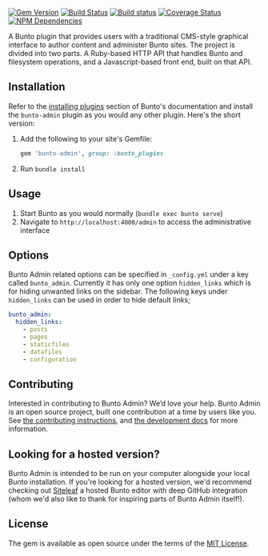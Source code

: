 [![Gem Version](https://img.shields.io/gem/v/bunto-admin.svg)](https://rubygems.org/gems/bunto-admin)
[![Build Status](https://travis-ci.org/bunto/bunto-admin.svg?branch=master)](https://travis-ci.org/bunto/bunto-admin)
[![Build status](https://ci.appveyor.com/api/projects/status/ciih4n6v0yfa5pvm/branch/master?svg=true)](https://ci.appveyor.com/project/SuriyaaKudoIsc/bunto-admin/branch/master)
[![Coverage Status](https://coveralls.io/repos/github/bunto/bunto-admin/badge.svg?branch=master)](https://coveralls.io/github/bunto/bunto-admin?branch=master)
[![NPM Dependencies](https://david-dm.org/bunto/bunto-admin.svg)](https://david-dm.org/bunto/bunto-admin)

A Bunto plugin that provides users with a traditional CMS-style graphical interface to author content and administer Bunto sites. The project is divided into two parts. A Ruby-based HTTP API that handles Bunto and filesystem operations, and a Javascript-based front end, built on that API.

## Installation

Refer to the [installing plugins](https://buntowaf.tk/docs/plugins/#installing-a-plugin) section of Bunto's documentation and install the `bunto-admin` plugin as you would any other plugin. Here's the short version:

1. Add the following to your site's Gemfile:

    ```ruby
    gem 'bunto-admin', group: :bunto_plugins
    ```

2. Run `bundle install`

## Usage

1. Start Bunto as you would normally (`bundle exec bunto serve`)
2. Navigate to `http://localhost:4000/admin` to access the administrative interface

## Options

Bunto Admin related options can be specified in `_config.yml`
under a key called `bunto_admin`. Currently it has only one option `hidden_links`
which is for hiding unwanted links on the sidebar. The following keys under `hidden_links` can be used in order to hide default links;

```yaml
bunto_admin:
  hidden_links:
    - posts
    - pages
    - staticfiles
    - datafiles
    - configuration
```

## Contributing

Interested in contributing to Bunto Admin? We’d love your help. Bunto Admin is an open source project, built one contribution at a time by users like you. See [the contributing instructions](.github/CONTRIBUTING.md), and [the development docs](https://bunto.github.io/bunto-admin/development/) for more information.

## Looking for a hosted version?

Bunto Admin is intended to be run on your computer alongside your local Bunto installation. If you're looking for a hosted version, we'd recommend checking out [Siteleaf](https://www.siteleaf.com/) a hosted Bunto editor with deep GitHub integration (whom we'd also like to thank for inspiring parts of Bunto Admin itself!).

## License

The gem is available as open source under the terms of the [MIT License](https://opensource.org/licenses/MIT).
